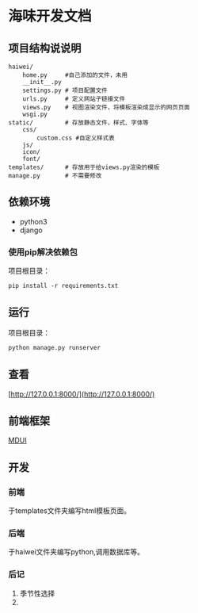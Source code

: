 # 海味开发文档

## 项目结构说说明

```
haiwei/
    home.py		#自己添加的文件，未用
    __init__.py
    settings.py	# 项目配置文件
    urls.py	    # 定义网站子链接文件
    views.py	# 视图渲染文件，将模板渲染成显示的网页页面
    wsgi.py		
static/			# 存放静态文件，样式、字体等
    css/
        custom.css #自定义样式表
    js/
    icon/
    font/
templates/		# 存放用于给views.py渲染的模板 
manage.py 		# 不需要修改
```

## 依赖环境
- python3
- django

### 使用pip解决依赖包

项目根目录：
```
pip install -r requirements.txt
```

## 运行
项目根目录：
```bash
python manage.py runserver
```

## 查看
[http://127.0.0.1:8000/](http://127.0.0.1:8000/)


## 前端框架
[MDUI](https://www.mdui.org/)

## 开发

### 前端 
于templates文件夹编写html模板页面。

### 后端
于haiwei文件夹编写python,调用数据库等。

### 后记
1. 季节性选择
2. 


